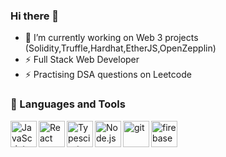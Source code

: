 ### Hi there 👋
- 🔭 I’m currently working on Web 3 projects (Solidity,Truffle,Hardhat,EtherJS,OpenZepplin) 
- ⚡ Full Stack Web Developer
- ⚡ Practising DSA questions on Leetcode 
   
<!--
**satpreetvirdi/satpreetvirdi** is a ✨ _special_ ✨ repository because its `README.md` (this file) appears on your GitHub profile.

Here are some ideas to get you started:

   
- 🌱 I’m currently learning ...
- 👯 I’m looking to collaborate on ...
- 🤔 I’m looking for help with ...
- 💬 Ask me about ...
- 📫 How to reach me: ...
- 😄 Pronouns: ...
- ⚡ Fun fact: ...
-->

<!-- [![ GitHub stats](https://github-readme-stats.vercel.app/api?username=satpreetvirdi&theme=radical&show_icons=true&count_private=true)](https://github.com/satpreetvirdi/github-readme-stats) -->
<!-- [![Top Langs](https://github-readme-stats.vercel.app/api/top-langs/?username=satpreetvirdi)](https://github.com/satpreetvirdi/github-readme-stats) -->
### 🔨 Languages and Tools

<a href="https://developer.mozilla.org/en-US/docs/Web/JavaScript" target="_blank"> <img align="left" alt="JavaScript" height ="42px"  src="https://raw.githubusercontent.com/rahul-jha98/github_readme_icons/main/language_and_tools/square/javascript/javascript.svg"></a>
<a href="https://reactjs.org/" target="_blank"> <img align="left" alt="React" height ="42px" src="https://raw.githubusercontent.com/rahul-jha98/github_readme_icons/main/language_and_tools/square/react/react.svg"></a>
<a href="https://www.typescriptlang.org/" target="_blank"><img align="left" alt="Typescirpt" height ="42px" src="https://raw.githubusercontent.com/rahul-jha98/github_readme_icons/main/language_and_tools/square/typescript/typescript.svg"></a>

<!-- <a href="https://graphql.org/" target="_blank"><img src="./assets/ql.png" align="left" alt="git" height='42px'/></a>
 -->
<a href="https://nodejs.org" target="_blank"><img align="left" alt="Node.js" height ="42px" src="https://raw.githubusercontent.com/rahul-jha98/github_readme_icons/main/language_and_tools/square/node/node.svg"></a>



<!-- <a href="https://www.mongodb.com//" target="_blank"><img src="./assets/mongodb.svg" align="left" alt="git" height='42px'/></a> -->

<!-- <a href="https://sass-lang.com/" target="_blank"><img src="./assets/sass.svg" align="left" alt="git" height='42px'/></a>
 -->
<a href="https://git-scm.com/" target="_blank"><img src="https://raw.githubusercontent.com/rahul-jha98/github_readme_icons/main/language_and_tools/square/git-scm/git-scm.svg" align="left" alt="git" height='42px'/></a>

<a href="https://firebase.google.com/" target="_blank"> <img align="left" src="https://raw.githubusercontent.com/rahul-jha98/github_readme_icons/main/language_and_tools/square/firebase/firebase.svg" alt="firebase" height ="42px"/></a>

<!-- <a href="https://azure.microsoft.com/en-us//" target="_blank"><img src="./assets/azure.svg" align="left" alt="git" height='42px'/></a>
 -->
<br>

